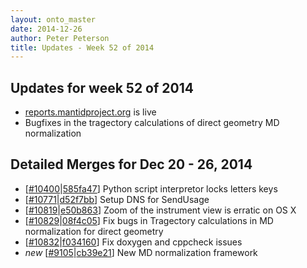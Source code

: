 ```yaml
---
layout: onto_master
date: 2014-12-26
author: Peter Peterson
title: Updates - Week 52 of 2014
---
```

Updates for week 52 of 2014
---------------------------
* [reports.mantidproject.org](http://reports.mantidproject.org/api/usage) is live
* Bugfixes in the tragectory calculations of direct geometry MD normalization 

Detailed Merges for Dec 20 - 26, 2014
-------------------------------------
* \[[#10400](http://trac.mantidproject.org/mantid/ticket/10400)\|[585fa47](https://github.com/mantidproject/mantid/commit/585fa47b5cd9bb1d368465233e3fd4fa2fd56f5b)\] Python script interpretor locks letters keys
* \[[#10771](http://trac.mantidproject.org/mantid/ticket/10771)\|[d52f7bb](https://github.com/mantidproject/mantid/commit/d52f7bb52e03c4e09fda3e5f4a669d21da062137)\] Setup DNS for SendUsage
* \[[#10819](http://trac.mantidproject.org/mantid/ticket/10819)\|[e50b863](https://github.com/mantidproject/mantid/commit/e50b86313875f95e5820f8b4018d6590f18a1b5a)\] Zoom of the instrument view is erratic on OS X
* \[[#10829](http://trac.mantidproject.org/mantid/ticket/10829)\|[08f4c05](https://github.com/mantidproject/mantid/commit/08f4c050566677dcdc2d25c12c38b49eb1b600f2)\] Fix bugs in Tragectory calculations in MD normalization for direct geometry
* \[[#10832](http://trac.mantidproject.org/mantid/ticket/10832)\|[f034160](https://github.com/mantidproject/mantid/commit/f0341602c67a4477a466e07b6e7fa9e321fdad2f)\] Fix doxygen and cppcheck issues
* *new* \[[#9105](http://trac.mantidproject.org/mantid/ticket/9105)\|[cb39e21](https://github.com/mantidproject/mantid/commit/cb39e212d9b8ae7ba2c214e40ed22cf1c737fec7)\] New MD normalization framework
